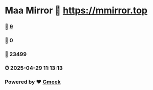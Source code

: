 # Maa Mirror :link: https://mmirror.top 
### :page_facing_up: [9](https://mmirror.top/tag.html) 
### :speech_balloon: 0 
### :hibiscus: 23499 
### :alarm_clock: 2025-04-29 11:13:13 
### Powered by :heart: [Gmeek](https://github.com/Meekdai/Gmeek)
